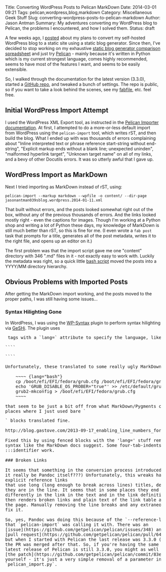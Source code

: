 Title: Converting WordPress Posts to Pelican MarkDown
Date: 2014-03-01 09:21
Tags: pelican,wordpress,blog,markdown
Category: Miscellaneous Geek Stuff
Slug: converting-wordpress-posts-to-pelican-markdown
Author: Jason Antman
Summary: My adventures converting my WordPress blog to Pelican, the problems I encountered, and how I solved them.
Status: draft

A few weeks ago, I
[posted](/2014/01/planning-migration-from-wordpress-to-static-site/) about my
plans to convert my self-hosted WordPress blog to a static site using a static
blog generator. Since then, I've decided to stop working on my exhaustive
[static blog generator comparison spreadsheet](https://docs.google.com/spreadsheet/ccc?key=0AnHh-ye5DNiNdF9DWkJrT2kzSkNsNVp6cjMzLXJ6VEE&usp=sharing)
and just try [Pelican](http://getpelican.com) - mainly because it's written in
Python which is my current strongest language, comes highly recommended, seems
to have most of the features I want, and seems to be easily extensible.

So, I walked through the documentation for the latest version (3.3.0), started
a [GitHub repo](https://github.com/jantman/blog), and tweaked a bunch of
settings. The repo is public, so if you want to take a look behind the scenes,
see my [fabfile](https://github.com/jantman/blog/blob/master/fabfile.py),
etc. feel free. 

## Initial WordPress Import Attempt

I used the WordPress XML Export tool, as instructed in the [Pelican Importer documentation](http://docs.getpelican.com/en/latest/importer.html).
At first, I attempted to do a more-or-less default import from WordPress using
the `pelican-import` tool, which writes rST, and then build the blog. What I
ended up with was thousands of errors complaining about "Inline interpreted
text or phrase reference start-string without end-string", "Explicit markup
ends without a blank line; unexpected uninden", "malformed hyperlink target",
"Unknown target name" on all of my links, and a bevy of other Docutils
errors. It was so utterly awful that I gave up.

## WordPress Import as MarkDown

Next I tried importing as MarkDown instead of rST, using:

````
pelican-import --markup markdown --wpfile -o content/ --dir-page jasonantman039sblog.wordpress.2014-01-11.xml
````

That built without errors, and the posts looked somewhat right out of the
box, without any of the previous thousands of errors. And the links looked
mostly right - even the captions for images. Though I'm working at a Python
shop and writing a lot of Python these days, my knowledge of MarkDown is still
much better than rST, so this is fine for me. (I even wrote a `fab post` task
that prompts for a title, generates all of the post metadata, writes it to the
right file, and opens up an editor on it.)

The first problem was that the import script gave me one "content" directory
with 346 ".md" files in it - not exactly easy to work with. Luckily the
metadata was right, so a quick little
[bash script](https://github.com/jantman/blog/blob/master/move_wordpress.sh)
moved the posts into a YYYY/MM directory hierarchy.

## Obvious Problems with Imported Posts

After getting the MarkDown import working, and the posts moved to the proper
paths, I was still having some issues...

### Syntax Hilighting Gone

In WordPress, I was using the
[WP-Syntax](http://wordpress.org/extend/plugins/wp-syntax/) plugin to perform
syntax hilighting via [GeSHi](http://qbnz.com/highlighter/). The plugin uses
<pre> tags with a `lang=` attribute to specify the language, like:

````
<pre lang="bash">
````

Unfortunately, these translated to some really ugly MarkDown fenced blocks like:

    ~~~~ {lang="bash"}
    cp /boot/efi/EFI/fedora/grub.cfg /boot/efi/EFI/fedora/grub.cfg.bak
    echo 'GRUB_DISABLE_OS_PROBER="true"' >> /etc/default/grub
    grub2-mkconfig > /boot/efi/EFI/fedora/grub.cfg
    ~~~~

that seem to be just a bit off from what MarkDown/Pygments can handle. The
places where I just used bare `<pre>` blocks translated fine.

http://blog.gastove.com/2013-09-17_enabling_line_numbers_for_pygments.html

Fixed this by using fenced blocks with the 'lang=' stuff removed, and in class
syntax like the MarkDown docs suggest. Some four-tab-indents with
:::identifier work.

### Broken Links

It seems that something in the conversion process introduced line wraps (could
it really be Pandoc itself???) Unfortunately, this wreaks havoc with any
explicit reference links
that use long (long enough to break across lines) titles, depending on where
they are in the line. It seems that in some places they end up breaking
differently in the link in the text and in the link definition, which MarkDown misses, and
then renders broken links and plain text of the link table at the bottom of
the page. Manually removing the line breaks and any extraneous spaces seems to
fix it.

So, yes, Pandoc was doing this because of the `--reference-links` parameter
that `pelican-import` was calling it with. There was an
[issue](https://github.com/getpelican/pelican/issues/348) and
[pull request](https://github.com/getpelican/pelican/pull/642) to fix this,
but when I started with Pelican the last release was 3.3.0 (4 months ago) and
the PR was merged after that. So, if you're having the same problem and the
latest release of Pelican is still 3.3.0, you might as well just apply
[the patch](https://github.com/getpelican/pelican/commit/83e4d35b44a422ee8d4b077f505970d03e555f45)
yourself - it's just a very simple removal of a parameter in
`pelican_import.py`.

